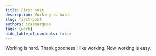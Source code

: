 ```yaml
---
title: First post
description: Working is hard.
slug: first-post
authors: icasmarques
tags: [work]
hide_table_of_contents: false
---
```


Working is hard. Thank goodness I like working. Now working is easy.